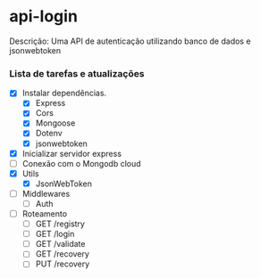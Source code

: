 # api-login

Descrição: Uma API de autenticação utilizando banco de dados e jsonwebtoken

### Lista de tarefas e atualizações

- [x] Instalar dependências.
  - [x] Express
  - [x] Cors
  - [x] Mongoose
  - [x] Dotenv
  - [x] jsonwebtoken
- [x] Inicializar servidor express
- [ ] Conexão com o Mongodb cloud
- [x] Utils
  - [x] JsonWebToken
- [ ] Middlewares
  - [ ] Auth
- [ ] Roteamento
  - [ ] GET /registry
  - [ ] GET /login
  - [ ] GET /validate
  - [ ] GET /recovery
  - [ ] PUT /recovery
